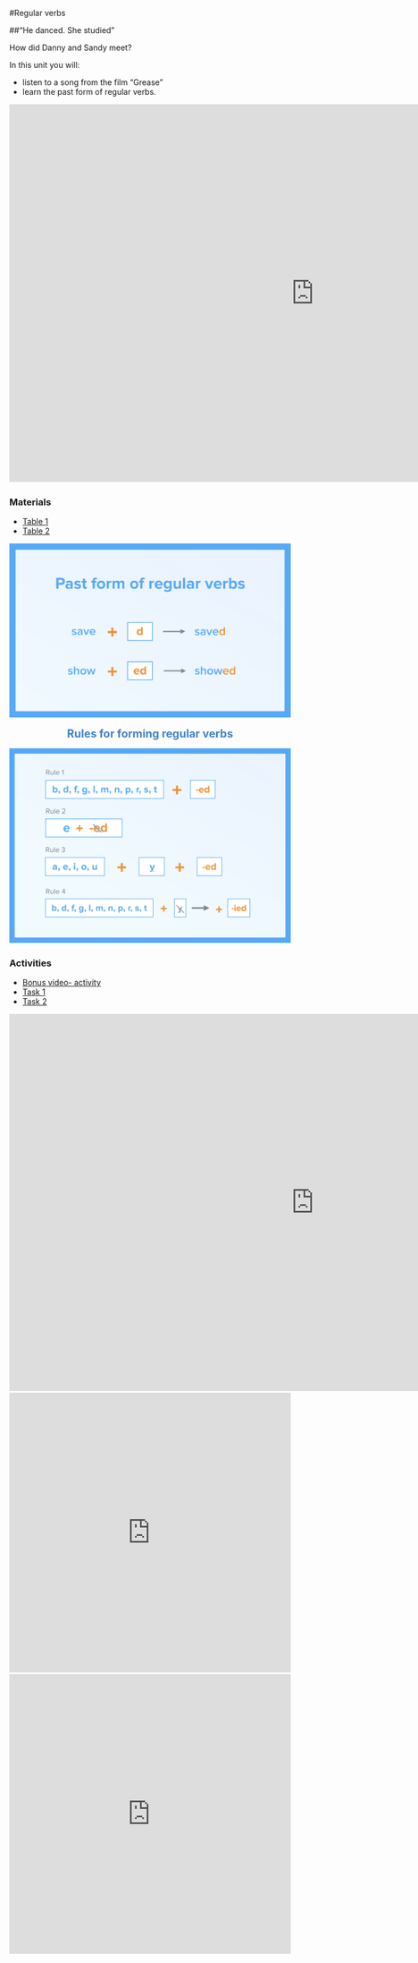 #Regular verbs

##“He danced. She studied”

How did Danny and Sandy meet? 

In this unit you will:
- listen to a song from the film “Grease”
- learn the past form of regular verbs.

<iframe src="https://h5p.org/h5p/embed/265195" width="1090" height="675" frameborder="0" allowfullscreen="allowfullscreen"></iframe><script src="https://h5p.org/sites/all/modules/h5p/library/js/h5p-resizer.js" charset="UTF-8"></script>

### Materials

<div>
  <!-- Nav tabs -->
  <ul class="nav nav-tabs" role="tablist">
    <li role="presentation" class="active"><a href="#home2" aria-controls="home2" role="tab" data-toggle="tab">Table 1</a></li>
    <li role="presentation"><a href="#menu21" aria-controls="menu21" role="tab" data-toggle="tab">Table 2</a></li>
  </ul>
  <!-- Tab panes -->
  <div class="tab-content">
    <div role="tabpanel" class="tab-pane active" id="home2">
<img class="image" src="./3.png">
  </div>
    <div role="tabpanel" class="tab-pane" id="menu21">
      <p align="center" ><b><span style="font-size: 140%!important; color: #4183c4;"> Rules for forming regular verbs</span></b></p>
<img class="image" src="./4.png">
  </div>
</div>
</div>

### Activities

<div>
  <!-- Nav tabs -->
  <ul class="nav nav-tabs" role="tablist">
    <li role="presentation" class="active"><a href="#home" aria-controls="home" role="tab" data-toggle="tab">Bonus video- activity</a></li>
    <li role="presentation"><a href="#menu1" aria-controls="menu1" role="tab" data-toggle="tab">Task 1</a></li>
    <li role="presentation"><a href="#menu2" aria-controls="menu2" role="tab" data-toggle="tab">Task 2</a></li>
  </ul>
  <!-- Tab panes -->
  <div class="tab-content">
    <div role="tabpanel" class="tab-pane active" id="home">
<iframe src="https://h5p.org/h5p/embed/264529" width="1090" height="674" frameborder="0" allowfullscreen="allowfullscreen"></iframe><script src="https://h5p.org/sites/all/modules/h5p/library/js/h5p-resizer.js" charset="UTF-8"></script>
    </div>
    <div role="tabpanel" class="tab-pane" id="menu1">
<iframe src="https://learningapps.org/watch?v=po9czroh318" style="border:0px;width:100%;height:500px" webkitallowfullscreen="true" mozallowfullscreen="true"></iframe>
  </div>
    <div role="tabpanel" class="tab-pane" id="menu2">
<iframe src="https://learningapps.org/watch?v=pzp0j8yn318" style="border:0px;width:100%;height:500px" webkitallowfullscreen="true" mozallowfullscreen="true"></iframe>
  </div>
</div>
</div>

<script>
if (document.readyState === "complete" || document.readyState === "loaded") {
  setTimeout(function () {
      $('#menu1').css('display', 'block');
      setInterval(function () {
          $('#menu1').css('display', '');
      }, 4000);
  }, 0);
} else {
  document.addEventListener('DOMContentLoaded', function() {
      setTimeout(function () {
          $('#menu1').css('display', 'block');
          setInterval(function () {
              $('#menu1').css('display', '');
          }, 4000);
      }, 0);
  });
}
</script>

<script src="https://h5p.org/sites/all/modules/h5p/library/js/h5p-resizer.js" charset="UTF-8"></script>